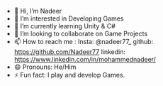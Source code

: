 - 👋 Hi, I’m Nadeer
- 👀 I’m interested in Developing Games
- 🌱 I’m currently learning Unity & C#
- 💞️ I’m looking to collaborate on Game Projects
- 📫 How to reach me : Insta: @nadeer77_ github: https://github.com/Nadeer77 linkedin: https://www.linkedin.com/in/mohammednadeer/
- 😄 Pronouns: He/Him
- ⚡ Fun fact: I play and develop Games.

<!---
Nadeer77/Nadeer77 is a ✨ special ✨ repository because its `README.md` (this file) appears on your GitHub profile.
You can click the Preview link to take a look at your changes.
--->
